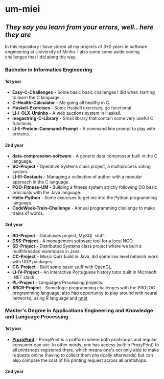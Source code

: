 # um-miei

## *They say you learn from your errors, well.. here they are*

In this repository I have stored all my projects of 3+2 years in software engineering at University of Minho. I also some some aside
coding challenges that I did along the way.

### Bachelor in Informatics Engineering

#### 1st year
- **Easy-C-Challenges** - Some basic basic challenges I did when starting to learn the C language.
- **C-Health-Calculator** - Me going all healthy in C.
- **Haskell-Exercises** - Some Haskell exercises, go functional.
- **LI-I-OLX-Uminho** - A web auctions system in Haskell.
- **megastring-C-Library** - Small library that contain some very useful C functions.
- **LI-II-Protein-Command-Prompt** - A command line prompt to play with proteins.

#### 2nd year

- **data-compression-software** - A generic data compressor built in the C language.
- **SO-Project** - Operative Systems class project, a multiprocess voting system.
- **LI-III-Gestauts** - Managing a collection of author with a modular approach in the C language.
- **POO-Fitness-UM** - Building a fitness system strictly following OO basic principals with the Java language.
- **Hello-Python** - Some exercises to get me into the Python programming language.
- **CodeWeek-Train-Challenge** - Annual programming challenge to make trains of words.

#### 3rd year
- **BD-Project** - Databases project, MySQL stuff.
- **DSS-Project** - A management software tool for a local NGO.
- **SD-Project** - Distributed Systems class project where we built a multithreaded warehouse in Java.
- **CC-Project** - Music Quiz build in Java, did some low level network work with UDP packages.
- **CG-Project** - Built some basic stuff with OpenGL.
- **LI-IV-Project** - An interactive Portuguese history tutor built in Microsoft .NET stack.
- **PL-Project** - Languages Processing projects.
- **SRCR-Project** - Some logic programming challenges with the PROLOG programming language, also had opportunity to
play around with neural networks, using R language and [nnet](https://cran.r-project.org/web/packages/nnet/index.html).

### Master's Degree in Applications Engineering and Knowledge and Language Processing

#### 1st year

- **[ProxyPrint](https://github.com/ProxyPrint)** - ProxyPrint is a platform where both printshops and regular consumer can use. In other words, one has access (within ProxyPrint) to all printshops registered there, which means one's not only able to make requests online (having to collect them physically afterwards) but can also compare the cost of his printing request across all printshops.


#### 2nd year